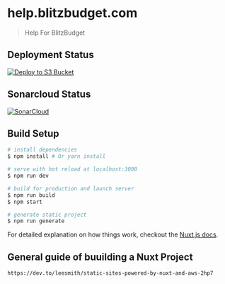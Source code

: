 # help.blitzbudget.com

> Help For BlitzBudget

## Deployment Status

[![Deploy to S3 Bucket](https://github.com/BlitzBudget/help.blitzbudget.com/actions/workflows/deploy.yml/badge.svg)](https://github.com/BlitzBudget/help.blitzbudget.com/actions/workflows/deploy.yml)

## Sonarcloud Status

[![SonarCloud](https://sonarcloud.io/images/project_badges/sonarcloud-white.svg)](https://sonarcloud.io/summary/new_code?id=BlitzBudget_help.blitzbudget.com)

## Build Setup

``` bash
# install dependencies
$ npm install # Or yarn install

# serve with hot reload at localhost:3000
$ npm run dev

# build for production and launch server
$ npm run build
$ npm start

# generate static project
$ npm run generate
```

For detailed explanation on how things work, checkout the [Nuxt.js docs](https://github.com/nuxt/nuxt.js).

## General guide of buuilding a Nuxt Project

`https://dev.to/leesmith/static-sites-powered-by-nuxt-and-aws-2hp7`

